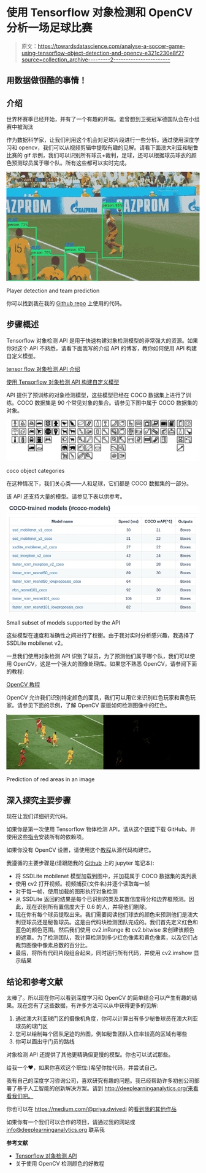 # 使用 Tensorflow 对象检测和 OpenCV 分析一场足球比赛

> 原文：<https://towardsdatascience.com/analyse-a-soccer-game-using-tensorflow-object-detection-and-opencv-e321c230e8f2?source=collection_archive---------2----------------------->

## 用数据做很酷的事情！

## 介绍

世界杯赛季已经开始，并有了一个有趣的开端。谁曾想到卫冕冠军德国队会在小组赛中被淘汰

作为数据科学家，让我们利用这个机会对足球片段进行一些分析。通过使用深度学习和 opencv，我们可以从视频剪辑中提取有趣的见解。请看下面澳大利亚和秘鲁比赛的 gif 示例，我们可以识别所有球员+裁判，足球，还可以根据球员球衣的颜色预测球员属于哪个队。所有这些都可以实时完成。

![](img/22faaab2562831c68e6e6e4ef553af77.png)

Player detection and team prediction

你可以找到我在我的 [Github repo](https://github.com/priya-dwivedi/Deep-Learning/blob/master/soccer_team_prediction/soccer_realtime.ipynb) 上使用的代码。

## 步骤概述

Tensorflow 对象检测 API 是用于快速构建对象检测模型的非常强大的资源。如果你对这个 API 不熟悉，请看下面我写的介绍 API 的博客，教你如何使用 API 构建自定义模型。

[tensor flow 对象检测 API 介绍](http://deeplearninganalytics.org/blog/introduction-to-tensorflow-object-detection-api)

[使用 Tensorflow 对象检测 API 构建自定义模型](http://deeplearninganalytics.org/blog/building-toy-detector-with-object-detection-api)

API 提供了预训练的对象检测模型，这些模型已经在 COCO 数据集上进行了训练。COCO 数据集是 90 个常见对象的集合。请参见下图中属于 COCO 数据集的对象。

![](img/60164fe314ae2652e0e85da52c578c27.png)

coco object categories

在这种情况下，我们关心类——人和足球，它们都是 COCO 数据集的一部分。

该 API 还支持大量的模型。请参见下表以供参考。

![](img/d17ef252b3188220d12b558aab03bfba.png)

Small subset of models supported by the API

这些模型在速度和准确性之间进行了权衡。由于我对实时分析感兴趣，我选择了 SSDLite mobilenet v2。

一旦我们使用对象检测 API 识别了球员，为了预测他们属于哪个队，我们可以使用 OpenCV，这是一个强大的图像处理库。如果您不熟悉 OpenCV，请参阅下面的教程:

[OpenCV 教程](http://opencv-python-tutroals.readthedocs.io/en/latest/py_tutorials/py_tutorials.html)

OpenCV 允许我们识别特定颜色的面具，我们可以用它来识别红色玩家和黄色玩家。请参见下面的示例，了解 OpenCV 蒙版如何检测图像中的红色。

![](img/eb955d2e2b0d3a844f76ec6f4be35726.png)

Prediction of red areas in an image

## 深入探究主要步骤

现在让我们详细研究代码。

如果你是第一次使用 Tensorflow 物体检测 API，请从这个[链接](https://github.com/tensorflow/models/tree/master/research/object_detection)下载 GitHub。并使用这些[指令](https://github.com/tensorflow/models/blob/master/research/object_detection/g3doc/installation.md)安装所有的依赖项。

如果你没有 OpenCV 设置，请使用这个[教程](https://docs.opencv.org/3.4.1/d2/de6/tutorial_py_setup_in_ubuntu.html)从源代码构建它。

我遵循的主要步骤是(请跟随我的 [Github](https://github.com/priya-dwivedi/Deep-Learning/blob/master/soccer_team_prediction/soccer_realtime.ipynb) 上的 jupyter 笔记本):

*   将 SSDLite mobilenet 模型加载到图中，并加载属于 COCO 数据集的类列表
*   使用 cv2 打开视频。视频捕获(文件名)并逐个读取每一帧
*   对于每一帧，使用加载的图形执行对象检测
*   从 SSDLite 返回的结果是每个已识别的类及其置信度得分和边界框预测。因此，现在识别所有置信度大于 0.6 的人，并将他们剔除。
*   现在你有每个球员提取出来。我们需要阅读他们球衣的颜色来预测他们是澳大利亚球员还是秘鲁球员。这是由代码块检测团队完成的。我们首先定义红色和蓝色的颜色范围。然后我们使用 cv2.inRange 和 cv2.bitwise 来创建该颜色的遮罩。为了检测团队，我计算检测到多少红色像素和黄色像素，以及它们占裁剪图像中像素总数的百分比。
*   最后，将所有代码片段组合起来，同时运行所有代码，并使用 cv2.imshow 显示结果

## 结论和参考文献

太棒了。所以现在你可以看到深度学习和 OpenCV 的简单结合可以产生有趣的结果。现在您有了这些数据，有许多方法可以从中获得更多的见解:

1.  通过澳大利亚球门区的摄像机角度，你可以计算出有多少秘鲁球员在澳大利亚球员的球门区
2.  您可以绘制每个团队足迹的热图，例如秘鲁团队入住率较高的区域有哪些
3.  你可以画出守门员的路线

对象检测 API 还提供了其他更精确但更慢的模型。你也可以试试那些。

给我一个❤️，如果你喜欢这个职位:)希望你拉代码，并尝试自己。

我有自己的深度学习咨询公司，喜欢研究有趣的问题。我已经帮助许多初创公司部署了基于人工智能的创新解决方案。请到 http://deeplearninganalytics.org/来看看我们吧。

你也可以在 https://medium.com/@priya.dwivedi 的[看到我的其他作品](https://medium.com/@priya.dwivedi)

如果你有一个我们可以合作的项目，请通过我的网站或 info@deeplearninganalytics.org 联系我

**参考文献**

*   [Tensorflow 对象检测 API](https://github.com/tensorflow/models/tree/master/research/object_detection)
*   关于使用 OpenCV 检测颜色的好教程